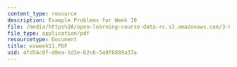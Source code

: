 ```yaml
---
content_type: resource
description: Example Problems for Week 10
file: /media/https%3A/open-learning-course-data-rc.s3.amazonaws.com/3-00-thermodynamics-of-materials-fall-2002/4fd54c8fd0ea1d3eb2c6540f6889a37a_exweek11.PDF
file_type: application/pdf
resourcetype: Document
title: exweek11.PDF
uid: 4fd54c8f-d0ea-1d3e-b2c6-540f6889a37a
---
```

